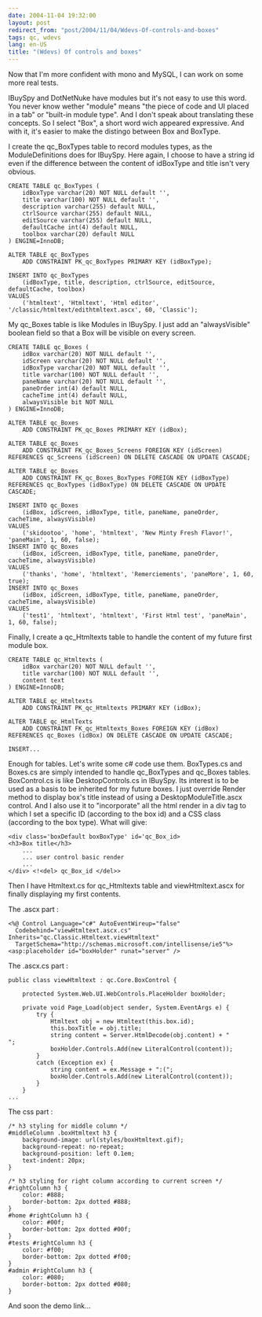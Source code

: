 ```yaml
---
date: 2004-11-04 19:32:00
layout: post
redirect_from: "post/2004/11/04/Wdevs-Of-controls-and-boxes"
tags: qc, wdevs
lang: en-US
title: "(Wdevs) Of controls and boxes"
---
```


Now that I'm more confident with mono and MySQL, I can work on some more
real tests.

IBuySpy and DotNetNuke have modules but it's not easy to use this word. You
never know wether "module" means "the piece of code and UI placed in a tab" or
"built-in module type". And I don't speak about translating these concepts. So
I select "Box", a short word wich appeared expressive. And with it, it's easier
to make the distingo between Box and BoxType.

I create the qc_BoxTypes table to record modules types, as the
ModuleDefinitions does for IBuySpy. Here again, I choose to have a string id
even if the difference between the content of idBoxType and title isn't very
obvious.

```
CREATE TABLE qc_BoxTypes (
    idBoxType varchar(20) NOT NULL default '',
    title varchar(100) NOT NULL default '',
    description varchar(255) default NULL,
    ctrlSource varchar(255) default NULL,
    editSource varchar(255) default NULL,
    defaultCache int(4) default NULL,
    toolbox varchar(20) default NULL
) ENGINE=InnoDB;

ALTER TABLE qc_BoxTypes
    ADD CONSTRAINT PK_qc_BoxTypes PRIMARY KEY (idBoxType);

INSERT INTO qc_BoxTypes
    (idBoxType, title, description, ctrlSource, editSource, defaultCache, toolbox)
VALUES
    ('htmltext', 'Htmltext', 'Html editor', '/classic/htmltext/edithtmltext.ascx', 60, 'Classic');
```

My qc_Boxes table is like Modules in IBuySpy. I just add an "alwaysVisible"
boolean field so that a Box will be visible on every screen.

```
CREATE TABLE qc_Boxes (
    idBox varchar(20) NOT NULL default '',
    idScreen varchar(20) NOT NULL default '',
    idBoxType varchar(20) NOT NULL default '',
    title varchar(100) NOT NULL default '',
    paneName varchar(20) NOT NULL default '',
    paneOrder int(4) default NULL,
    cacheTime int(4) default NULL,
    alwaysVisible bit NOT NULL
) ENGINE=InnoDB;

ALTER TABLE qc_Boxes
    ADD CONSTRAINT PK_qc_Boxes PRIMARY KEY (idBox);

ALTER TABLE qc_Boxes
    ADD CONSTRAINT FK_qc_Boxes_Screens FOREIGN KEY (idScreen) REFERENCES qc_Screens (idScreen) ON DELETE CASCADE ON UPDATE CASCADE;

ALTER TABLE qc_Boxes
    ADD CONSTRAINT FK_qc_Boxes_BoxTypes FOREIGN KEY (idBoxType) REFERENCES qc_BoxTypes (idBoxType) ON DELETE CASCADE ON UPDATE CASCADE;

INSERT INTO qc_Boxes
    (idBox, idScreen, idBoxType, title, paneName, paneOrder, cacheTime, alwaysVisible)
VALUES
    ('skidootoo', 'home', 'htmltext', 'New Minty Fresh Flavor!', 'paneMain', 1, 60, false);
INSERT INTO qc_Boxes
    (idBox, idScreen, idBoxType, title, paneName, paneOrder, cacheTime, alwaysVisible)
VALUES
    ('thanks', 'home', 'htmltext', 'Remerciements', 'paneMore', 1, 60, true);
INSERT INTO qc_Boxes
    (idBox, idScreen, idBoxType, title, paneName, paneOrder, cacheTime, alwaysVisible)
VALUES
    ('test1', 'htmltext', 'htmltext', 'First Html test', 'paneMain', 1, 60, false);
```

Finally, I create a qc_Htmltexts table to handle the content of my future
first module box.

```
CREATE TABLE qc_Htmltexts (
    idBox varchar(20) NOT NULL default '',
    title varchar(100) NOT NULL default '',
    content text
) ENGINE=InnoDB;

ALTER TABLE qc_Htmltexts
    ADD CONSTRAINT PK_qc_Htmltexts PRIMARY KEY (idBox);

ALTER TABLE qc_HtmlTexts
    ADD CONSTRAINT FK_qc_Htmltexts_Boxes FOREIGN KEY (idBox) REFERENCES qc_Boxes (idBox) ON DELETE CASCADE ON UPDATE CASCADE;

INSERT...
```

Enough for tables. Let's write some c# code use them. BoxTypes.cs and
Boxes.cs are simply intended to handle qc_BoxTypes and qc_Boxes tables.
BoxControl.cs is like DesktopControls.cs in IBuySpy. Its interest is to be used
as a basis to be inherited for my future boxes. I just override Render method
to display box's title instead of using a DesktopModuleTitle.ascx control. And
I also use it to "incorporate" all the html render in a div tag to which I set
a specific ID (according to the box id) and a CSS class (according to the box
type). What will give:

```
<div class='boxDefault boxBoxType' id='qc_Box_id>
<h3>Box title</h3>
    ...
    ... user control basic render
    ...
</div> <!<del> qc_Box_id </del>>
```

Then I have Htmltext.cs for qc_Htmltexts table and viewHtmltext.ascx for
finally displaying my first contents.

The .ascx part :

```
<%@ Control Language="c#" AutoEventWireup="false"
  Codebehind="viewHtmltext.ascx.cs" Inherits="qc.Classic.Htmltext.viewHtmltext"
  TargetSchema="http://schemas.microsoft.com/intellisense/ie5"%>
<asp:placeholder id="boxHolder" runat="server" />
```

The .ascx.cs part :

```
public class viewHtmltext : qc.Core.BoxControl {

    protected System.Web.UI.WebControls.PlaceHolder boxHolder;

    private void Page_Load(object sender, System.EventArgs e) {
        try {
            Htmltext obj = new Htmltext(this.box.id);
            this.boxTitle = obj.title;
            string content = Server.HtmlDecode(obj.content) + "
";
            boxHolder.Controls.Add(new LiteralControl(content));
        }
        catch (Exception ex) {
            string content = ex.Message + ":(";
            boxHolder.Controls.Add(new LiteralControl(content));
        }
    }
...
```

The css part :

```
/* h3 styling for middle column */
#middleColumn .boxHtmltext h3 {
    background-image: url(styles/boxHtmltext.gif);
    background-repeat: no-repeat;
    background-position: left 0.1em;
    text-indent: 20px;
}

/* h3 styling for right column according to current screen */
#rightColumn h3 {
    color: #888;
    border-bottom: 2px dotted #888;
}
#home #rightColumn h3 {
    color: #00f;
    border-bottom: 2px dotted #00f;
}
#tests #rightColumn h3 {
    color: #f00;
    border-bottom: 2px dotted #f00;
}
#admin #rightColumn h3 {
    color: #080;
    border-bottom: 2px dotted #080;
}
```

And soon the demo link...
